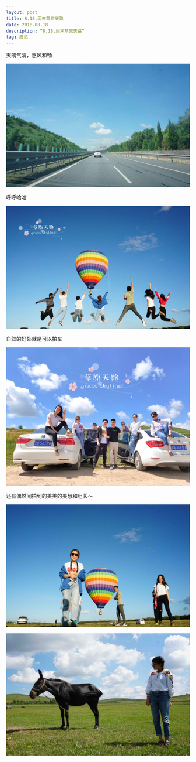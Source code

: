 ```yaml
---
layout: post
title: 8.18.周末草原天路
date: 2018-08-18 
description: “8.18.周末草原天路”
tag: 游记
---
```



天朗气清，惠风和畅


![avatar](/images/zhangbei20180818/3.jpg)


呼呼哈哈

![avatar](/images/zhangbei20180818/4.jpg)

自驾的好处就是可以拍车

![avatar](/images/zhangbei20180818/5.jpg)


还有偶然间拍到的美美的美慧和组长～

![avatar](/images/zhangbei20180818/1.jpg)

![avatar](/images/zhangbei20180818/2.jpg)


